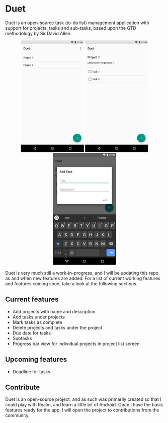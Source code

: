# Duet

Duet is an open-source task (to-do list) management application with support for projects, tasks and sub-tasks, based upon the GTD methodology by Sir David Allen. 

<p align="center">
	<img src="Screenshots/screen1.png" width="200">
	<img src="Screenshots/screen2.png" width="200">
	<img src="Screenshots/screen3.png" width="200">
</p>

Duet is very much still a work-in-progress, and I will be updating this repo as and when new features are added. For a list of current working features and features coming soon, take a look at the following sections. 

## Current features

* Add projects with name and description
* Add tasks under projects
* Mark tasks as complete
* Delete projects and tasks under the project
* Due date for tasks
* Subtasks
* Progress bar view for individual projects in project list screen

## Upcoming features

* Deadline for tasks

## Contribute

Duet is an open-source project, and as such was primarily created so that I could play with Realm, and learn a little bit of Android. Once I have the basic features ready for the app, I will open the project to contributions from the community. 
